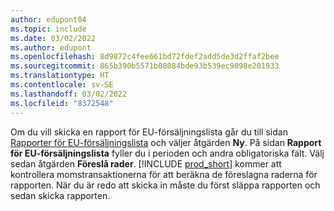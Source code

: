 ```yaml
---
author: edupont04
ms.topic: include
ms.date: 03/02/2022
ms.author: edupont
ms.openlocfilehash: 8d9872c4fee661bd72fdef2add5de3d2ffaf2bee
ms.sourcegitcommit: 865b390b5571b08084bde93b539ec9898e201933
ms.translationtype: HT
ms.contentlocale: sv-SE
ms.lasthandoff: 03/02/2022
ms.locfileid: "8372548"
---
```

Om du vill skicka en rapport för EU-försäljningslista går du till sidan [Rapporter för EU-försäljningslista](https://businesscentral.dynamics.com?page=321) och väljer åtgärden **Ny**. På sidan **Rapport för EU-försäljningslista** fyller du i perioden och andra obligatoriska fält. Välj sedan åtgärden **Föreslå rader**. [!INCLUDE [prod_short](../includes/prod_short.md)] kommer att kontrollera momstransaktionerna för att beräkna de föreslagna raderna för rapporten. När du är redo att skicka in måste du först släppa rapporten och sedan skicka rapporten.
